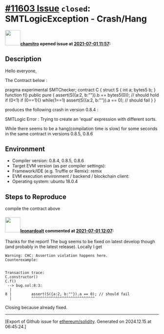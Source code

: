 # [\#11603 Issue](https://github.com/ethereum/solidity/issues/11603) `closed`: SMTLogicException - Crash/Hang

#### <img src="https://avatars.githubusercontent.com/u/36297330?u=ec716a9bef32d6f777e73680d0a24a39760696a8&v=4" width="50">[chamitro](https://github.com/chamitro) opened issue at [2021-07-01 11:57](https://github.com/ethereum/solidity/issues/11603):

## Description

Hello everyone,

The Contract below :

pragma experimental SMTChecker;
  contract C {
    struct S {
      int a;
      bytes5 b;
    }
    function f() public pure {   assert(S({a:2, b:""}).b == bytes5(0)); // should hold
  if (0<1)
  if (0==1){}
  while(1==1)
      assert(S({a:2, b:""}).a == 0); // should fail
    }
}

produces the following crash in version 0.8.4 :

SMTLogic Error : Trying to create an 'equal' expression with different sorts.

While there seems to be a hang(compilation time is slow) for some seconds in the same contract in versions 0.8.5, 0.8.6

## Environment

- Compiler version: 0.8.4, 0.8.5, 0.8.6
- Target EVM version (as per compiler settings): 
- Framework/IDE (e.g. Truffle or Remix): remix
- EVM execution environment / backend / blockchain client:
- Operating system: ubuntu 18.0.4

## Steps to Reproduce

compile the contract above


#### <img src="https://avatars.githubusercontent.com/u/504195?u=ce2facd14af9fd474ebff49f0d44891f56f7500f&v=4" width="50">[leonardoalt](https://github.com/leonardoalt) commented at [2021-07-01 12:07](https://github.com/ethereum/solidity/issues/11603#issuecomment-872190673):

Thanks for the report!
The bug seems to be fixed on latest develop though (and probably in the latest release).
Locally I get
```
Warning: CHC: Assertion violation happens here.
Counterexample:


Transaction trace:
C.constructor()
C.f()
 --> bug.sol:8:3:
  |
8 | 		assert(S({a:2, b:""}).a == 0); // should fail
  | 		^^^^^^^^^^^^^^^^^^^^^^^^^^^^^
```

Closing because already fixed.


-------------------------------------------------------------------------------



[Export of Github issue for [ethereum/solidity](https://github.com/ethereum/solidity). Generated on 2024.12.15 at 06:45:24.]
